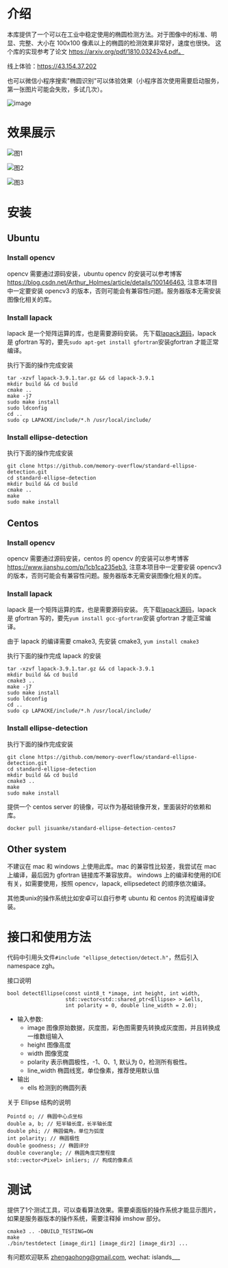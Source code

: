 # 介绍
本库提供了一个可以在工业中稳定使用的椭圆检测方法。对于图像中的标准、明显、完整、大小在 100x100 像素以上的椭圆的检测效果非常好，速度也很快。
这个库的实现参考了论文 https://arxiv.org/pdf/1810.03243v4.pdf。


线上体验：https://43.154.37.202

也可以微信小程序搜索"椭圆识别"可以体验效果（小程序首次使用需要启动服务，第一张图片可能会失败，多试几次）。

![image](https://user-images.githubusercontent.com/15645203/226512866-71bbaab5-6e43-41ef-bac7-23b61733269d.png)


# 效果展示


![图1](https://github.com/memory-overflow/standard-ellipse-detection/blob/master/images/test12_result.jpg)

![图2](https://github.com/memory-overflow/standard-ellipse-detection/blob/master/images/test6_result.jpg)

![图3](https://github.com/memory-overflow/standard-ellipse-detection/blob/master/images/test9_result.jpg)



# 安装
## Ubuntu
### Install opencv
opencv 需要通过源码安装，ubuntu opencv 的安装可以参考博客 https://blog.csdn.net/Arthur_Holmes/article/details/100146463, 注意本项目中一定要安装 opencv3 的版本，否则可能会有兼容性问题。服务器版本无需安装图像化相关的库。

### Install lapack
lapack 是一个矩阵运算的库，也是需要源码安装。
先下载[lapack源码](https://github.com/Reference-LAPACK/lapack/archive/refs/tags/v3.9.1.tar.gz)，lapack 是 gfortran 写的，要先`sudo apt-get install gfortran`安装gfortran 才能正常编译。

执行下面的操作完成安装
```
tar -xzvf lapack-3.9.1.tar.gz && cd lapack-3.9.1
mkdir build && cd build
cmake ..
make -j7
sudo make install
sudo ldconfig
cd ..
sudo cp LAPACKE/include/*.h /usr/local/include/
```

### Install ellipse-detection
执行下面的操作完成安装
```
git clone https://github.com/memory-overflow/standard-ellipse-detection.git
cd standard-ellipse-detection
mkdir build && cd build
cmake ..
make
sudo make install
```

## Centos
### Install opencv
opencv 需要通过源码安装，centos 的 opencv 的安装可以参考博客 https://www.jianshu.com/p/1cb1ca235eb3, 注意本项目中一定要安装 opencv3 的版本，否则可能会有兼容性问题。服务器版本无需安装图像化相关的库。


### Install lapack
lapack 是一个矩阵运算的库，也是需要源码安装。
先下载[lapack源码](https://github.com/Reference-LAPACK/lapack/archive/refs/tags/v3.9.1.tar.gz)，lapack 是 gfortran 写的，要先`yum install gcc-gfortran`安装 gfortran 才能正常编译。

由于 lapack 的编译需要 cmake3, 先安装 cmake3, `yum install cmake3`

执行下面的操作完成 lapack 的安装
```
tar -xzvf lapack-3.9.1.tar.gz && cd lapack-3.9.1
mkdir build && cd build
cmake3 ..
make -j7
sudo make install
sudo ldconfig
cd ..
sudo cp LAPACKE/include/*.h /usr/local/include/
```

### Install ellipse-detection
执行下面的操作完成安装
```
git clone https://github.com/memory-overflow/standard-ellipse-detection.git
cd standard-ellipse-detection
mkdir build && cd build
cmake3 ..
make
sudo make install
```
提供一个 centos server 的镜像，可以作为基础镜像开发，里面装好的依赖和库。
```
docker pull jisuanke/standard-ellipse-detection-centos7
```


## Other system
不建议在 mac 和 windows 上使用此库。mac 的兼容性比较差，我尝试在 mac 上编译，最后因为 gfortran 链接库不兼容放弃。
windows 上的编译和使用的IDE有关，如需要使用，按照 opencv，lapack, ellipsedetect 的顺序依次编译。

其他类unix的操作系统比如安卓可以自行参考 ubuntu 和 centos 的流程编译安装。

# 接口和使用方法
代码中引用头文件`#include "ellipse_detection/detect.h"`，然后引入namespace zgh。

接口说明
```
bool detectEllipse(const uint8_t *image, int height, int width,
                   std::vector<std::shared_ptr<Ellipse> > &ells,
                   int polarity = 0, double line_width = 2.0);
```
- 输入参数:
    - image 图像原始数据，灰度图，彩色图需要先转换成灰度图，并且转换成一维数组输入
    - height 图像高度
    - width 图像宽度
    - polarity 表示椭圆极性，-1、0、1, 默认为 0，检测所有极性。
    - line_width 椭圆线宽，单位像素，推荐使用默认值
- 输出
    - ells 检测到的椭圆列表

关于 Ellipse 结构的说明
```
Pointd o; // 椭圆中心点坐标
double a, b; // 短半轴长度，长半轴长度
double phi; // 椭圆偏角，单位为弧度
int polarity; // 椭圆极性
double goodness; // 椭圆评分
double coverangle; // 椭圆角度完整程度
std::vector<Pixel> inliers; // 构成的像素点
```



# 测试
提供了1个测试工具，可以查看算法效果。需要桌面版的操作系统才能显示图片，如果是服务器版本的操作系统，需要注释掉 imshow 部分。
```
cmake3 .. -DBUILD_TESTING=ON
make
./bin/testdetect [image_dir1] [image_dir2] [image_dir3] ...
```




有问题欢迎联系 zhengaohong@gmail.com, wechat: islands___
